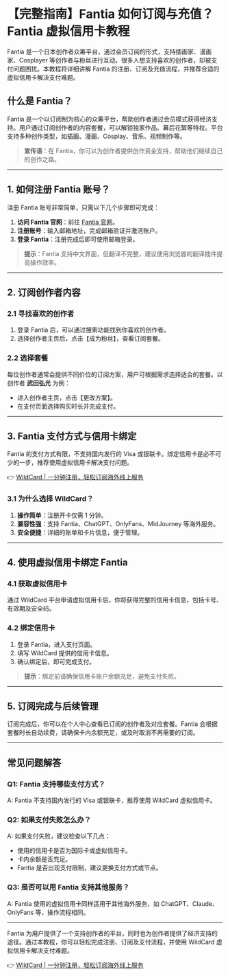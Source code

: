 # 【完整指南】Fantia 如何订阅与充值？Fantia 虚拟信用卡教程

Fantia 是一个日本创作者众筹平台，通过会员订阅的形式，支持插画家、漫画家、Cosplayer 等创作者与粉丝进行互动。很多人想支持喜欢的创作者，却被支付问题困扰。本教程将详细讲解 Fantia 的注册、订阅及充值流程，并推荐合适的虚拟信用卡解决支付难题。

## 什么是 Fantia？

Fantia 是一个以订阅制为核心的众筹平台，帮助创作者通过会员模式获得经济支持。用户通过订阅创作者的内容套餐，可以解锁独家作品、幕后花絮等特权。平台支持多种创作类型，如插画、漫画、Cosplay、音乐、视频制作等。

> **宣传语**：在 Fantia，你可以为创作者提供创作资金支持，帮助他们继续自己的创作之路。

---

## 1. 如何注册 Fantia 账号？

注册 Fantia 账号非常简单，只需以下几个步骤即可完成：

1. **访问 Fantia 官网**：前往 [Fantia 官网](https://fantia.jp/?locale=zh-cn)。
2. **注册账号**：输入邮箱地址，完成邮箱验证并激活账户。
3. **登录 Fantia**：注册完成后即可使用邮箱登录。

> **提示**：Fantia 支持中文界面，但翻译不完整，建议使用浏览器的翻译插件提高操作效率。

---

## 2. 订阅创作者内容

### 2.1 寻找喜欢的创作者

1. 登录 Fantia 后，可以通过搜索功能找到你喜欢的创作者。
2. 选择创作者主页后，点击【成为粉丝】，查看订阅套餐。

### 2.2 选择套餐

每位创作者通常会提供不同价位的订阅方案，用户可根据需求选择适合的套餐。以创作者 **武田弘光** 为例：

- 进入创作者主页，点击【更改方案】。
- 在支付页面选择购买时长并完成支付。

---

## 3. Fantia 支付方式与信用卡绑定

Fantia 的支付方式有限，不支持国内发行的 Visa 或银联卡。绑定信用卡是必不可少的一步，推荐使用虚拟信用卡解决支付问题。

👉 [WildCard | 一分钟注册，轻松订阅海外线上服务](https://bit.ly/bewildcard)

### 3.1 为什么选择 WildCard？

1. **操作简单**：注册开卡仅需 1 分钟。
2. **兼容性强**：支持 Fantia、ChatGPT、OnlyFans、MidJourney 等海外服务。
3. **安全便捷**：详细的账单和卡片信息，便于管理。

---

## 4. 使用虚拟信用卡绑定 Fantia

### 4.1 获取虚拟信用卡

通过 WildCard 平台申请虚拟信用卡后，你将获得完整的信用卡信息，包括卡号、有效期及安全码。

### 4.2 绑定信用卡

1. 登录 Fantia，进入支付页面。
2. 填写 WildCard 提供的信用卡信息。
3. 确认绑定后，即可完成支付。

> **提示**：绑定前请确保信用卡账户余额充足，避免支付失败。

---

## 5. 订阅完成与后续管理

订阅完成后，你可以在个人中心查看已订阅的创作者及对应套餐。Fantia 会根据套餐时长自动续费，请确保卡内余额充足，或及时取消不再需要的订阅。

---

## 常见问题解答

### Q1: Fantia 支持哪些支付方式？

A: Fantia 不支持国内发行的 Visa 或银联卡，推荐使用 WildCard 虚拟信用卡。

### Q2: 如果支付失败怎么办？

A: 如果支付失败，建议检查以下几点：

- 使用的信用卡是否为国际卡或虚拟信用卡。
- 卡内余额是否充足。
- Fantia 是否出现支付限制，建议更换支付方式或节点。

### Q3: 是否可以用 Fantia 支持其他服务？

A: Fantia 使用的虚拟信用卡同样适用于其他海外服务，如 ChatGPT、Claude、OnlyFans 等，操作流程相同。

---

Fantia 为用户提供了一个支持创作者的平台，同时也为创作者提供了经济支持的途径。通过本教程，你可以轻松完成注册、订阅及支付流程，并使用 WildCard 虚拟信用卡解决支付难题。

👉 [WildCard | 一分钟注册，轻松订阅海外线上服务](https://bit.ly/bewildcard)
